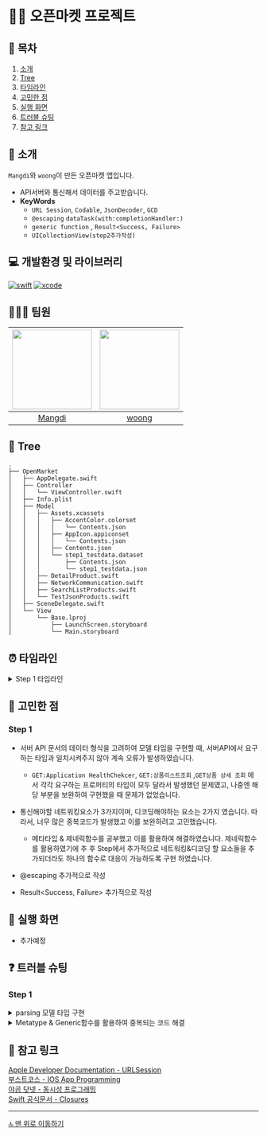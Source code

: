 
# 🧑‍🌾 오픈마켓 프로젝트

## 📖 목차
1. [소개](#-소개)
2. [Tree](#-tree)
3. [타임라인](#-타임라인)
4. [고민한 점](#-고민한-점)
5. [실행 화면](#-실행-화면)
6. [트러블 슈팅](#-트러블-슈팅)
7. [참고 링크](#-참고-링크)

## 🌱 소개

`Mangdi`와 `woong`이 만든 오픈마켓 앱입니다.
- API서버와 통신해서 데이터를 주고받습니다.
- **KeyWords**
  - `URL Session`, `Codable`, `JsonDecoder`, `GCD`
  - `@escaping` `dataTask(with:completionHandler:)` 
  - `generic function` , `Result<Success, Failure>`
  - `UICollectionView(step2추가작성)`

## 💻 개발환경 및 라이브러리
[![swift](https://img.shields.io/badge/swift-5.6-orange)]()
[![xcode](https://img.shields.io/badge/Xcode-13.4.1-blue)]()

## 🧑🏻‍💻 팀원
|<img src="https://avatars.githubusercontent.com/u/49121469" width=160>|<img src = "https://avatars.githubusercontent.com/u/96489602?v=4" width=160>|
|:--:|:--:|
|[Mangdi](https://github.com/MangDi-L)|[woong](https://github.com/iOS-Woong)|

## 🌲 Tree

```
.
├── OpenMarket
│   ├── AppDelegate.swift
│   ├── Controller
│   │   └── ViewController.swift
│   ├── Info.plist
│   ├── Model
│   │   ├── Assets.xcassets
│   │   │   ├── AccentColor.colorset
│   │   │   │   └── Contents.json
│   │   │   ├── AppIcon.appiconset
│   │   │   │   └── Contents.json
│   │   │   ├── Contents.json
│   │   │   └── step1_testdata.dataset
│   │   │       ├── Contents.json
│   │   │       └── step1_testdata.json
│   │   ├── DetailProduct.swift
│   │   ├── NetworkCommunication.swift
│   │   ├── SearchListProducts.swift
│   │   └── TestJsonProducts.swift
│   ├── SceneDelegate.swift
│   └── View
│       └── Base.lproj
│           ├── LaunchScreen.storyboard
│           └── Main.storyboard
```
 
## ⏰ 타임라인

<details>
<summary>Step 1 타임라인</summary>
    
- **22/11/15**
    - 코코아팟 설치 및 SwiftLint 라이브러리 적용 후 warning이 뜨지않도록 swiftLint rule 수정
    - Asset에 저장된 json파일 읽기위해 모델타입 구현
    - json파일 디코딩 테스트코드 작성

- **22/11/16**
    - API서버에서 불러올 데이터에 맞게 모델타입 구현
    - 네트워크를 통신을 관리하는 타입 구현 

</details>
 
## 👀 고민한 점

### Step 1

- 서버 API 문서의 데이터 형식을 고려하여 모델 타입을 구현할 때, 서버API에서 요구하는 타입과 일치시켜주지 않아 계속 오류가 발생하였습니다.
    - `GET:Application HealthChekcer`, `GET:상품리스트조회` ,`GET상품 상세 조회` 에서 각각 요구하는 프로퍼티의 타입이 모두 달라서 발생했던 문제였고, 나중엔 해당 부분을 보완하여 구현했을 때 문제가 없었습니다. 

- 통신해야할 네트워킹요소가 3가지이며, 디코딩해야하는 요소는 2가지 였습니다. 따라서, 너무 많은 중복코드가 발생했고 이를 보완하려고 고민했습니다.
    - 메타타입 & 제네릭함수를 공부했고 이를 활용하여 해결하였습니다. 제네릭함수를 활용하였기에 추 후 Step에서 추가적으로 네트워킹&디코딩 할 요소들을 추가되더라도 하나의 함수로 대응이 가능하도록 구현 하였습니다. 

- @escaping 추가적으로 작성
- Result<Success, Failure> 추가적으로 작성
## 📱 실행 화면
- 추가예정

## ❓ 트러블 슈팅

### Step 1

<details>
    <summary>parsing 모델 타입 구현</summary>

Asset에 저장된 json파일을 파싱하는 타입과 API서버와 통신하여 가져오는 json을 파싱하는 타입을 구현할때 오타가 있었습니다. 
단위 테스트를 통해 오타가 있었다는것을 뒤늦게 확인할수있었습니다.
json파일에 매칭해야할 자료형이 많을수록 오타가 나올 확률이 높을것이란 생각이 들었습니다. 
[json을 swift모델로 바꿔주는사이트](https://app.quicktype.io/)
이 사이트를 이용해서 json파일을 swift 모델로 바꾸어서 사용했습니다.
시간도 절약하고 오타를 유발할일이 없기때문에 유용하게 이용했습니다.
    
</details>

<details>
<summary>Metatype & Generic함수를 활용하여 중복되는 코드 해결 </summary>

통신해야할 네트워킹요소가 3가지(`GET:Application HealthChekcer`, `GET:상품리스트조회` ,`GET상품 상세 조회`)이며, 디코딩해야하는 요소는 2가지 였습니다. 따라서, 통신요소에 따라서 너무 많은 중복코드가 발생했고 이를 보완하려고 고민했습니다. 
하지만, JSONDecoder의 .decode 메서드는 `Decodable` 프로토콜을 준수하는 `타입자체`를 파라미터값으로 전달해주어야만 했습니다. 우리는 `타입자체`를 어떻게 함수의 `Placeholder`로 활용할 지 고민하였습니다.
결과적으로 제네릭과 메타타입을 공부하여 타입자체(메타타입)을 파라미터값과 Placehorder로 전달하여 이를 해결했습니다. 
```swift
JSONDecoder().decode(type: Decodable을 준수하는 타입, from: data)
```
</details>

## 🔗 참고 링크

[Apple Developer Documentation - URLSession](https://developer.apple.com/documentation/foundation/urlsession)  
[부스트코스 - IOS App Programming](https://www.boostcourse.org/mo326/lecture/16863?isDesc=false)    
[야곰 닷넷 - 동시성 프로그래밍](https://yagom.net/courses/%eb%8f%99%ec%8b%9c%ec%84%b1-%ed%94%84%eb%a1%9c%ea%b7%b8%eb%9e%98%eb%b0%8d-concurrency-programming/)  
[Swift 공식문서 - Closures](https://docs.swift.org/swift-book/LanguageGuide/Closures.html)

---

[🔝 맨 위로 이동하기](#-오픈마켓-프로젝트)
